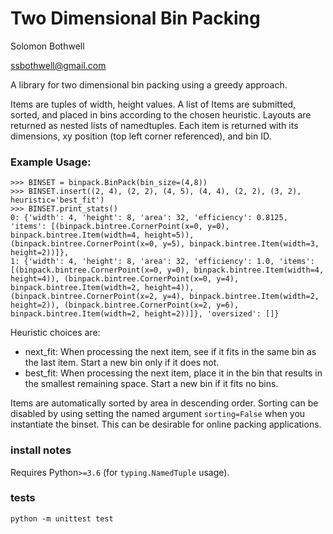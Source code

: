 # Two Dimensional Bin Packing
Solomon Bothwell

ssbothwell@gmail.com


A library for two dimensional bin packing using a greedy approach.

Items are tuples of width, height values. A list of Items
are submitted, sorted, and placed in bins according to the chosen
heuristic. Layouts are returned as nested lists of namedtuples.
Each item is returned with its dimensions, xy position (top left 
corner referenced), and bin ID. 

### Example Usage:
```
>>> BINSET = binpack.BinPack(bin_size=(4,8))
>>> BINSET.insert((2, 4), (2, 2), (4, 5), (4, 4), (2, 2), (3, 2), heuristic='best_fit')
>>> BINSET.print_stats()
0: {'width': 4, 'height': 8, 'area': 32, 'efficiency': 0.8125, 'items': [(binpack.bintree.CornerPoint(x=0, y=0), binpack.bintree.Item(width=4, height=5)), (binpack.bintree.CornerPoint(x=0, y=5), binpack.bintree.Item(width=3, height=2))]},
1: {'width': 4, 'height': 8, 'area': 32, 'efficiency': 1.0, 'items': [(binpack.bintree.CornerPoint(x=0, y=0), binpack.bintree.Item(width=4, height=4)), (binpack.bintree.CornerPoint(x=0, y=4), binpack.bintree.Item(width=2, height=4)), (binpack.bintree.CornerPoint(x=2, y=4), binpack.bintree.Item(width=2, height=2)), (binpack.bintree.CornerPoint(x=2, y=6), binpack.bintree.Item(width=2, height=2))]}, 'oversized': []}
```

Heuristic choices are:
* next_fit:
    When processing the next item, see if it fits in the same bin
    as the last item. Start a new bin only if it does not.
* best_fit:
    When processing the next item, place it in the bin that results
    in the smallest remaining space. Start a new bin if it fits no
    bins.
    
Items are automatically sorted by area in descending order. Sorting 
can be disabled by using setting the named argument `sorting=False`
when you instantiate the binset. This can be desirable for online packing
applications.

### install notes

Requires Python`>=3.6` (for `typing.NamedTuple` usage).

### tests

```shell
python -m unittest test
```
